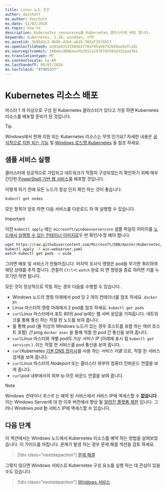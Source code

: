 ```yaml
---
title: Linux 노드 조인
author: daschott
ms.author: daschott
ms.date: 11/02/2018
ms.topic: how-to
description: Kubernetes resoureces를 Kubernetes 클러스터에 배포 합니다.
keywords: kubernetes, 1.14, windows, 시작
ms.assetid: 3b05d2c2-4b9b-42b4-a61b-702df35f5b17
ms.openlocfilehash: a342a03153564b2f76af45a9b792b58ae8afc18c
ms.sourcegitcommit: 186ebcd006eeafb2b51a19787d59914332aad361
ms.translationtype: MT
ms.contentlocale: ko-KR
ms.lasthandoff: 08/07/2020
ms.locfileid: "87985337"
---
```

# <a name="deploying-kubernetes-resources"></a>Kubernetes 리소스 배포 #
마스터 1 개 이상으로 구성 된 Kubernetes 클러스터가 있다고 가정 하면 Kubernetes 리소스를 배포할 준비가 된 것입니다.
> [!TIP]
> Windows에서 현재 지원 되는 Kubernetes 리소스는 무엇 인가요? 자세한 내용은 [공식적으로 지원 되는 기능](https://kubernetes.io/docs/setup/production-environment/windows/intro-windows-in-kubernetes/#supported-functionality-and-limitations) 및 [Windows 로드맵 Kubernetes](https://github.com/orgs/kubernetes/projects/8) 을 참조 하세요.


## <a name="running-a-sample-service"></a>샘플 서비스 실행 ##
클러스터에 성공적으로 가입되고 네트워크가 적절히 구성되었는지 확인하기 위해 매우 간단한 [PowerShell 기반 웹 서비스](https://github.com/Microsoft/SDN/blob/master/Kubernetes/WebServer.yaml)를 배포할 것입니다.

이렇게 하기 전에 모든 노드가 정상 인지 확인 하는 것이 좋습니다.
```bash
kubectl get nodes
```

모든 항목이 양호 하면 다음 서비스를 다운로드 하 여 실행할 수 있습니다.
> [!Important]
> 이전 `kubectl apply` 에는 `microsoft/windowsservercore` 샘플 파일의 이미지를 [노드에서 실행할 수 있는 컨테이너 이미지로](https://docs.microsoft.com/virtualization/windowscontainers/deploy-containers/version-compatibility#choosing-container-os-versions)두 번 확인/수정 해야 합니다.

```bash
wget https://raw.githubusercontent.com/Microsoft/SDN/master/Kubernetes/flannel/l2bridge/manifests/simpleweb.yml -O win-webserver.yaml
kubectl apply -f win-webserver.yaml
watch kubectl get pods -o wide
```

그러면 배포 및 서비스가 만들어집니다. 마지막 조사식 명령은 pod을 무기한 쿼리하여 해당 상태를 추적 합니다. 관찰이 `Ctrl+C` `watch` 완료 되 면 명령을 종료 하려면 키를 누르기만 하면 됩니다.

모든 것이 정상적으로 작동 하는 경우 다음을 수행할 수 있습니다.

  - Windows 노드의 명령 아래에서 pod 당 2 개의 컨테이너를 참조 하세요. `docker ps`
  - Linux 마스터의 명령 아래에서 2 pod를 참조 하세요. `kubectl get pods`
  - `curl`Linux 마스터에서 포트 80의 *pod* ip에는 웹 서버 응답을 가져옵니다. 네트워크를 통해 통신 하는 적절 한 노드를 보여 줍니다.
  - 를 통해 pod (둘 이상의 Windows 노드가 있는 경우 호스트를 포함 하는 여러 호스트 포함) *간* ping `docker exec` 을 통해 적절 한 pod 간 통신을 보여 줍니다.
  - `curl`Linux 마스터와 개별 pod의 가상 *서비스 IP* (아래에 표시 됨 `kubectl get services` ) .이는 적절 한 서비스를 pod 통신을 보여 줍니다.
  - `curl`Kubernetes [기본 DNS 접미사](https://kubernetes.io/docs/concepts/services-networking/dns-pod-service/#services)를 사용 하는 *서비스 이름* 으로, 적절 한 서비스 검색을 보여 줍니다.
  - `curl`Linux 마스터의 *Nodeport* 또는 클러스터 외부의 컴퓨터 인바운드 연결을 보여 줍니다.
  - `curl`pod 내부에서의 외부 Ip 아웃 바운드 연결을 보여 줍니다.

> [!Note]
> Windows *컨테이너 호스트* 는 예약 된 서비스에서 서비스 IP에 액세스할 수 **없습니다** . 이는 Windows Server에 대 한 이후 버전에서 향상 될 [알려진 플랫폼 제한](./common-problems.md#my-windows-node-cannot-access-my-services-using-the-service-ip) 입니다. 그러나 Windows *pod* **는** 서비스 IP에 액세스할 수 있습니다.

## <a name="next-steps"></a>다음 단계 ##
이 섹션에서는 Windows 노드에서 Kubernetes 리소스를 예약 하는 방법을 살펴보았습니다. 이 가이드를 마칩니다. 문제가 발생 하는 경우 문제 해결 섹션을 검토 하세요.

> [!div class="nextstepaction"]
> [문제 해결](./common-problems.md)

그렇지 않으면 Windows 서비스로 Kubernetes 구성 요소를 실행 하는 데 관심이 있을 수도 있습니다.
> [!div class="nextstepaction"]
> [Windows 서비스](./kube-windows-services.md)
